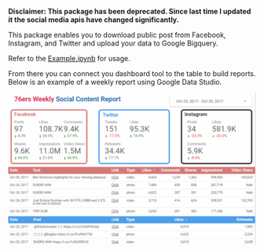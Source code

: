 **Disclaimer: This package has been deprecated. Since last time I updated it the social media apis have changed significantly.**

This package enables you to download public post from Facebook, Instagram, and Twitter and upload your data to Google Bigquery.

Refer to the [Example.ipynb](sixopy-test/Example.ipynb) for usage. 

From there you can connect you dashboard tool to the table to build reports. Below is an example of a weekly report using Google Data Studio.

![](sixopy-test/dashboard-example.png)